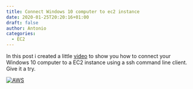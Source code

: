 ```yaml
---
title: Connect Windows 10 computer to ec2 instance
date: 2020-01-25T20:20:16+01:00
draft: false
author: Antonio
categories: 
  - EC2
---
```


In this post i created a little [video](https://www.youtube.com/watch?v=M5C80jYrhEU) to show you how to connect your Windows 10 computer to a EC2 instance using a ssh command line client. Give it a try.
<!--adsense-->


[![AWS](https://static.shareasale.com/image/43514/468X6010.jpg)](https://shareasale.com/r.cfm?b=1373702&amp;u=2310472&amp;m=43514&amp;urllink=&amp;afftrack=)

